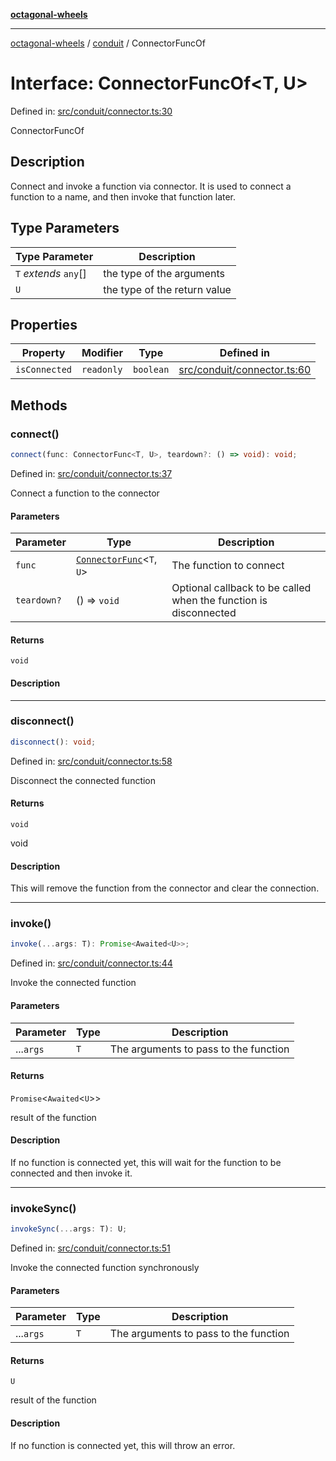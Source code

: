 [**octagonal-wheels**](../../README.md)

***

[octagonal-wheels](../../modules.md) / [conduit](../README.md) / ConnectorFuncOf

# Interface: ConnectorFuncOf\<T, U\>

Defined in: [src/conduit/connector.ts:30](https://github.com/vrtmrz/octagonal-wheels/blob/main/src/conduit/connector.ts#L30)

ConnectorFuncOf

## Description

Connect and invoke a function via connector.
It is used to connect a function to a name, and then invoke that function later.

## Type Parameters

| Type Parameter | Description |
| ------ | ------ |
| `T` *extends* `any`[] | the type of the arguments |
| `U` | the type of the return value |

## Properties

| Property | Modifier | Type | Defined in |
| ------ | ------ | ------ | ------ |
| <a id="isconnected"></a> `isConnected` | `readonly` | `boolean` | [src/conduit/connector.ts:60](https://github.com/vrtmrz/octagonal-wheels/blob/main/src/conduit/connector.ts#L60) |

## Methods

### connect()

```ts
connect(func: ConnectorFunc<T, U>, teardown?: () => void): void;
```

Defined in: [src/conduit/connector.ts:37](https://github.com/vrtmrz/octagonal-wheels/blob/main/src/conduit/connector.ts#L37)

Connect a function to the connector

#### Parameters

| Parameter | Type | Description |
| ------ | ------ | ------ |
| `func` | [`ConnectorFunc`](../ConnectorFunc/README.md)\<`T`, `U`\> | The function to connect |
| `teardown?` | () => `void` | Optional callback to be called when the function is disconnected |

#### Returns

`void`

#### Description

***

### disconnect()

```ts
disconnect(): void;
```

Defined in: [src/conduit/connector.ts:58](https://github.com/vrtmrz/octagonal-wheels/blob/main/src/conduit/connector.ts#L58)

Disconnect the connected function

#### Returns

`void`

void

#### Description

This will remove the function from the connector and clear the connection.

***

### invoke()

```ts
invoke(...args: T): Promise<Awaited<U>>;
```

Defined in: [src/conduit/connector.ts:44](https://github.com/vrtmrz/octagonal-wheels/blob/main/src/conduit/connector.ts#L44)

Invoke the connected function

#### Parameters

| Parameter | Type | Description |
| ------ | ------ | ------ |
| ...`args` | `T` | The arguments to pass to the function |

#### Returns

`Promise`\<`Awaited`\<`U`\>\>

result of the function

#### Description

If no function is connected yet, this will wait for the function to be connected and then invoke it.

***

### invokeSync()

```ts
invokeSync(...args: T): U;
```

Defined in: [src/conduit/connector.ts:51](https://github.com/vrtmrz/octagonal-wheels/blob/main/src/conduit/connector.ts#L51)

Invoke the connected function synchronously

#### Parameters

| Parameter | Type | Description |
| ------ | ------ | ------ |
| ...`args` | `T` | The arguments to pass to the function |

#### Returns

`U`

result of the function

#### Description

If no function is connected yet, this will throw an error.
